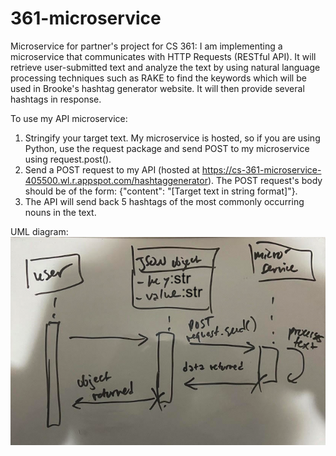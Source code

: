 # 361-microservice

Microservice for partner's project for CS 361:
I am implementing a microservice that communicates with HTTP Requests (RESTful API). It will retrieve user-submitted text and analyze the text by using natural language processing techniques such as RAKE to find the keywords which will be used in Brooke's hashtag generator website. It will then provide several hashtags in response.

To use my API microservice:

1. Stringify your target text. My microservice is hosted, so if you are using Python, use the request package and send POST to my microservice using request.post().
2. Send a POST request to my API (hosted at https://cs-361-microservice-405500.wl.r.appspot.com/hashtaggenerator). The POST request's body should be of the form: {"content": "[Target text in string format]"}.
3. The API will send back 5 hashtags of the most commonly occurring nouns in the text.

UML diagram:
![alt text](umlCorrected.png)
